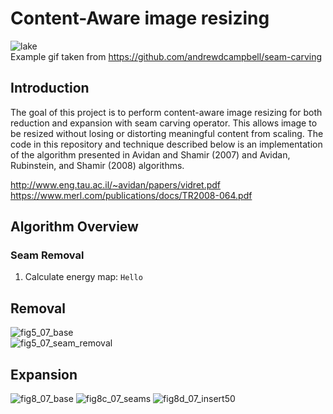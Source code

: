 # Content-Aware image resizing
![lake](https://user-images.githubusercontent.com/50963416/156672296-ed6f61ef-0f6f-4f75-8d6a-939f5b834d57.gif)  
 Example gif taken from https://github.com/andrewdcampbell/seam-carving  

## Introduction
The goal of this project is to perform content-aware image resizing for both reduction and expansion with seam carving operator. This allows image to be resized without losing or distorting meaningful content from scaling. The code in this repository and technique described below is an implementation of the algorithm presented in Avidan and Shamir (2007) and Avidan, Rubinstein, and Shamir (2008) algorithms.

  http://www.eng.tau.ac.il/~avidan/papers/vidret.pdf  
  https://www.merl.com/publications/docs/TR2008-064.pdf  
  
## Algorithm Overview
### Seam Removal
1. Calculate energy map:
`Hello`
## Removal
![fig5_07_base](https://user-images.githubusercontent.com/50963416/156672949-f42c79bc-4a4c-4d3c-8651-d2162403e651.png)  
![fig5_07_seam_removal](https://user-images.githubusercontent.com/50963416/156672953-f400bf8e-20f7-43b0-9c7d-f44553beda5e.png)  

## Expansion
![fig8_07_base](https://user-images.githubusercontent.com/50963416/156673009-a600b42e-a28f-456a-8292-aacbe7b117e5.png)
![fig8c_07_seams](https://user-images.githubusercontent.com/50963416/156673012-3e9ce2e1-af15-46a0-9687-7b8946bc9b3a.png)
![fig8d_07_insert50](https://user-images.githubusercontent.com/50963416/156673013-445c9258-77ce-43a0-9bd6-7e813c520823.png)

